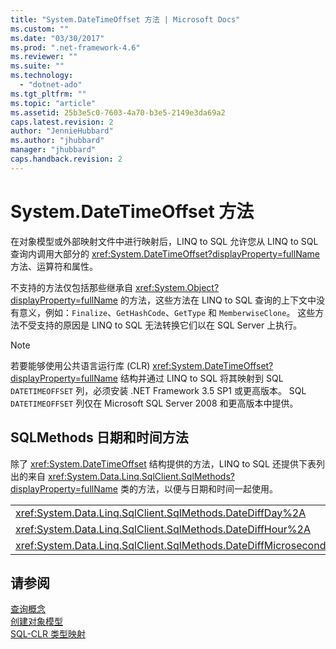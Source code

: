 ```yaml
---
title: "System.DateTimeOffset 方法 | Microsoft Docs"
ms.custom: ""
ms.date: "03/30/2017"
ms.prod: ".net-framework-4.6"
ms.reviewer: ""
ms.suite: ""
ms.technology: 
  - "dotnet-ado"
ms.tgt_pltfrm: ""
ms.topic: "article"
ms.assetid: 25b3e5c0-7603-4a70-b3e5-2149e3da69a2
caps.latest.revision: 2
author: "JennieHubbard"
ms.author: "jhubbard"
manager: "jhubbard"
caps.handback.revision: 2
---
```

# System.DateTimeOffset 方法
在对象模型或外部映射文件中进行映射后，LINQ to SQL 允许您从 LINQ to SQL 查询内调用大部分的 <xref:System.DateTimeOffset?displayProperty=fullName> 方法、运算符和属性。  
  
 不支持的方法仅包括那些继承自 <xref:System.Object?displayProperty=fullName> 的方法，这些方法在 LINQ to SQL 查询的上下文中没有意义，例如：`Finalize`、`GetHashCode`、`GetType` 和 `MemberwiseClone`。  这些方法不受支持的原因是 LINQ to SQL 无法转换它们以在 SQL Server 上执行。  
  
> [!NOTE]
>  若要能够使用公共语言运行库 \(CLR\) <xref:System.DateTimeOffset?displayProperty=fullName> 结构并通过 LINQ to SQL 将其映射到 SQL `DATETIMEOFFSET` 列，必须安装 .NET Framework 3.5 SP1 或更高版本。  SQL `DATETIMEOFFSET` 列仅在 Microsoft SQL Server 2008 和更高版本中提供。  
  
## SQLMethods 日期和时间方法  
 除了 <xref:System.DateTimeOffset> 结构提供的方法，LINQ to SQL 还提供下表列出的来自 <xref:System.Data.Linq.SqlClient.SqlMethods?displayProperty=fullName> 类的方法，以便与日期和时间一起使用。  
  
||||  
|-|-|-|  
|<xref:System.Data.Linq.SqlClient.SqlMethods.DateDiffDay%2A>|<xref:System.Data.Linq.SqlClient.SqlMethods.DateDiffMillisecond%2A>|<xref:System.Data.Linq.SqlClient.SqlMethods.DateDiffNanosecond%2A>|  
|<xref:System.Data.Linq.SqlClient.SqlMethods.DateDiffHour%2A>|<xref:System.Data.Linq.SqlClient.SqlMethods.DateDiffMinute%2A>|<xref:System.Data.Linq.SqlClient.SqlMethods.DateDiffSecond%2A>|  
|<xref:System.Data.Linq.SqlClient.SqlMethods.DateDiffMicrosecond%2A>|<xref:System.Data.Linq.SqlClient.SqlMethods.DateDiffMonth%2A>|<xref:System.Data.Linq.SqlClient.SqlMethods.DateDiffYear%2A>|  
  
## 请参阅  
 [查询概念](../../../../../../docs/framework/data/adonet/sql/linq/query-concepts.md)   
 [创建对象模型](../../../../../../docs/framework/data/adonet/sql/linq/creating-the-object-model.md)   
 [SQL\-CLR 类型映射](../../../../../../docs/framework/data/adonet/sql/linq/sql-clr-type-mapping.md)